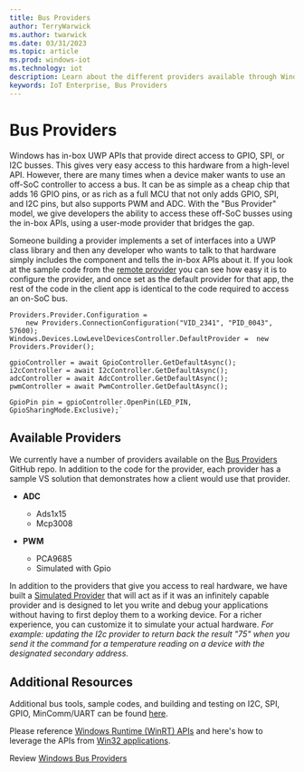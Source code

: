 ```yaml
---
title: Bus Providers
author: TerryWarwick
ms.author: twarwick
ms.date: 03/31/2023
ms.topic: article
ms.prod: windows-iot
ms.technology: iot
description: Learn about the different providers available through Windows IoT Enterprise.
keywords: IoT Enterprise, Bus Providers
---
```


# Bus Providers

Windows has in-box UWP APIs that provide direct access to GPIO, SPI, or I2C busses. This gives very easy access to this hardware from a high-level API. However, there are many times when a device maker wants to use an off-SoC controller to access a bus. It can be as simple as a cheap chip that adds 16 GPIO pins, or as rich as a full MCU that not only adds GPIO, SPI, and I2C pins, but also supports PWM and ADC. With the "Bus Provider" model, we give developers the ability to access these off-SoC busses using the in-box APIs, using a user-mode provider that bridges the gap.

Someone building a provider implements a set of interfaces into a UWP class library and then any developer who wants to talk to that hardware simply includes the component and tells the in-box APIs about it. If you look at the sample code from the [remote provider](https://github.com/ms-iot/BusProviders/tree/develop/Arduino) you can see how easy it is to configure the provider, and once set as the default provider for that app, the rest of the code in the client app is identical to the code required to access an on-SoC bus.

```UWP
Providers.Provider.Configuration =
    new Providers.ConnectionConfiguration("VID_2341", "PID_0043", 57600);
Windows.Devices.LowLevelDevicesController.DefaultProvider =  new Providers.Provider();

gpioController = await GpioController.GetDefaultAsync();
i2cController = await I2cController.GetDefaultAsync();
adcController = await AdcController.GetDefaultAsync();
pwmController = await PwmController.GetDefaultAsync();

GpioPin pin = gpioController.OpenPin(LED_PIN, GpioSharingMode.Exclusive);`
```

## Available Providers

We currently have a number of providers available on the [Bus Providers](https://github.com/ms-iot/BusProviders) GitHub repo. In addition to the code for the provider, each provider has a sample VS solution that demonstrates how a client would use that provider.

- **ADC**
  - Ads1x15
  - Mcp3008

- **PWM**
  - PCA9685
  - Simulated with Gpio

In addition to the providers that give you access to real hardware, we have built a [Simulated Provider](https://github.com/ms-iot/BusProviders/tree/develop/SimulatedProvider) that will act as if it was an infinitely capable provider and is designed to let you write and debug your applications without having to first deploy them to a working device. For a richer experience, you can customize it to simulate your actual hardware. *For example: updating the I2c provider to return back the result "75" when you send it the command for a temperature reading on a device with the designated secondary address.*

## Additional Resources

Additional bus tools, sample codes, and building and testing on I2C, SPI, GPIO, MinComm/UART can be found [here](https://github.com/microsoft/Windows-IoT-Samples/tree/master/BusTools).

Please reference [Windows Runtime (WinRT) APIs](/uwp/api/?view=winrt-19041&preserve-view=true) and here's how to leverage the APIs from [Win32 applications](https://blogs.windows.com/windowsdeveloper/2017/01/25/calling-windows-10-apis-desktop-application/).

Review [Windows Bus Providers](/uwp/api/windows.devices.pwm.provider?view=winrt-19041&preserve-view=true)
